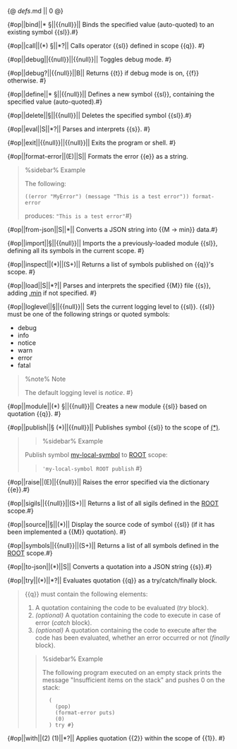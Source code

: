 {@ _defs_.md || 0 @}

{#op||bind||\* §||{{null}}||
Binds the specified value (auto-quoted) to an existing symbol {{sl}}.#}

{#op||call||(\*) §||\*?||
Calls operator {{sl}} defined in scope {{q}}. #}

{#op||debug||{{null}}||{{null}}||
Toggles debug mode. #}

{#op||debug?||{{null}}||B||
Returns {{t}} if debug mode is on, {{f}} otherwise. #}

{#op||define||\* §||{{null}}||
Defines a new symbol {{sl}}, containing the specified value (auto-quoted).#}

{#op||delete||§||{{null}}||
Deletes the specified symbol {{sl}}.#}

{#op||eval||S||\*?||
Parses and interprets {{s}}. #}

{#op||exit||{{null}}||{{null}}||
Exits the program or shell. #}

{#op||format-error||(E)||S||
Formats the error {{e}} as a string.

> %sidebar%
> Example
> 
> The following: 
> 
> `((error "MyError") (message "This is a test error")) format-error`
> 
> produces: `"This is a test error"`#}

{#op||from-json||S||\*||
Converts a JSON string into {{M -> min}} data.#}

{#op||import||§||{{null}}||
Imports the a previously-loaded module {{sl}}, defining all its symbols in the current scope. #}

{#op||inspect||(\*)||(S+)||
Returns a list of symbols published on {{q}}'s scope. #}

{#op||load||S||\*?||
Parses and interprets the specified {{M}} file {{s}}, adding [.min](class:ext) if not specified. #}

{#op||loglevel||§||{{null}}||
Sets the current logging level to {{sl}}. {{sl}} must be one of the following strings or quoted symbols:

  * debug
  * info
  * notice
  * warn
  * error
  * fatal

> %note%
> Note
> 
> The default logging level is _notice_.
 #}

{#op||module||(\*) §||{{null}}||
Creates a new module {{sl}} based on quotation {{q}}. #}

{#op||publish||§ (*)||{{null}}||
Publishes symbol {{sl}} to the scope of [(\*)](class:kwd).
> 
> > %sidebar%
> > Example
> >
> Publish symbol [my-local-symbol](class:kwd) to [ROOT](class:kwd) scope:
> > `'my-local-symbol ROOT publish` #}

{#op||raise||(E)||{{null}}||
Raises the error specified via the dictionary {{e}}.#}

{#op||sigils||{{null}}||(S+)||
Returns a list of all sigils defined in the [ROOT](class:kwd) scope.#}

{#op||source||§||(\*)||
Display the source code of symbol {{sl}} (if it has been implemented a {{M}} quotation). #}

{#op||symbols||{{null}}||(S+)||
Returns a list of all symbols defined in the [ROOT](class:kwd) scope.#}

{#op||to-json||(\*)||S||
Converts a quotation into a JSON string {{s}}.#}


{#op||try||(\*)||\*?||
Evaluates quotation {{q}} as a try/catch/finally block. 
> 
> {{q}} must contain the following elements:
> 
> 1. A quotation containing the code to be evaluated (_try_ block).
> 1. _(optional)_ A quotation containing the code to execute in case of error (_catch_ block).
> 1. _(optional)_ A quotation containing the code to execute after the code has been evaluated, whether an error occurred or not (_finally_ block).
> 
>> %sidebar%
>> Example
>>
>> The following program executed on an empty stack prints the message "Insufficient items on the stack" and pushes 0 on the stack:
>> 
>>       (
>>         (pop)
>>         (format-error puts)
>>         (0)
>>       ) try #}

{#op||with||(2) (1)||\*?||
Applies quotation {{2}} within the scope of {{1}}. #}


